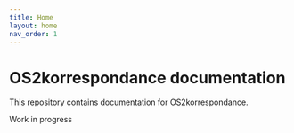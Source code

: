```yaml
---
title: Home
layout: home
nav_order: 1
---
```

# OS2korrespondance documentation
This repository contains documentation for OS2korrespondance.  

Work in progress